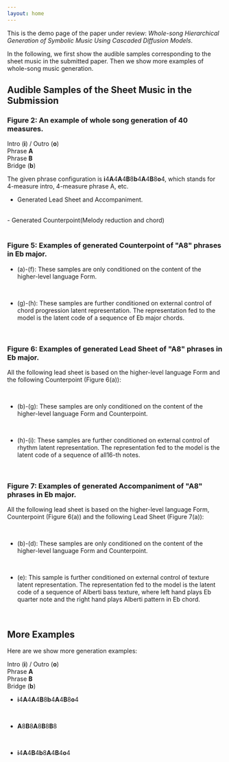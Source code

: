 ```yaml
---
layout: home
---
```

<head>
    <link rel="stylesheet" href="styles.css">
</head>

<!-- <hr color="#E8E8E8"> -->
<!-- <br> -->

This is the demo page of the paper under review: <i>Whole-song Hierarchical Generation of Symbolic Music Using Cascaded Diffusion Models</i>.

In the following, we first show the audible samples corresponding to the sheet music in the submitted paper. Then we show more examples of whole-song music generation.

## Audible Samples of the Sheet Music in the Submission

### Figure 2: An example of whole song generation of 40 measures.

 <!-- Color Legend -->
<div class="legend">
  <div class="legend-item">
    <div class="color-box" style="background-color: #efefef;"></div>
    <span>Intro (<b>i</b>) / Outro (<b>o</b>)</span>
  </div>
  <div class="legend-item">
    <div class="color-box" style="background-color: #faf5eb;"></div>
    <span>Phrase <b>A</b></span>
  </div>
  <div class="legend-item">
    <div class="color-box" style="background-color: #faedf7;"></div>
    <span>Phrase <b>B</b></span>
  </div>
  <div class="legend-item">
    <div class="color-box" style="background-color: #ebeffa;"></div>
    <span>Bridge (<b>b</b>)</span>
  </div>
</div>

The given phrase configuration is **i**4**A**4**A**4**B**8**b**4**A**4**B**8**o**4, which stands for 4-measure intro, 4-measure phrase A, etc.

- Generated Lead Sheet and Accompaniment.
<section id="type1">
    <midi-player src="/media/fig2_melacc.mid" sound-font visualizer="#Vis-fig2-melacc"> </midi-player>
    <midi-visualizer src="/media/fig2_melacc.mid" type="piano-roll" id="Vis-fig2-melacc"> </midi-visualizer>
    <br>
</section>
- Generated Counterpoint(Melody reduction and chord)
<section id="type1">
    <midi-player src="/media/fig2_cp.mid" sound-font visualizer="#Vis-fig2-cp"> </midi-player>
    <midi-visualizer src="/media/fig2_cp.mid" type="piano-roll" id="Vis-fig2-cp"> </midi-visualizer>
</section>
<br>

### Figure 5: Examples of generated Counterpoint of "A8" phrases in Eb major.

- (a)-(f): These samples are only conditioned on the content of the higher-level language Form.
<section id="fig5">
    <midi-player src="/media/fig5_a.mid" sound-font visualizer="#Vis-fig5-0"> </midi-player>
    <midi-player src="/media/fig5_b.mid" sound-font visualizer="#Vis-fig5-0"> </midi-player>
    <midi-player src="/media/fig5_c.mid" sound-font visualizer="#Vis-fig5-0"> </midi-player>
    <midi-player src="/media/fig5_d.mid" sound-font visualizer="#Vis-fig5-0"> </midi-player>
    <midi-player src="/media/fig5_e.mid" sound-font visualizer="#Vis-fig5-0"> </midi-player>
    <midi-player src="/media/fig5_f.mid" sound-font visualizer="#Vis-fig5-0"> </midi-player>
    <midi-visualizer type="piano-roll" id="Vis-fig5-0"> </midi-visualizer>
    <br>
</section>

- (g)-(h): These samples are further conditioned on external control of chord progression latent representation. The representation fed to the model is the latent code of a sequence of Eb major chords.
<section id="fig5">
    <midi-player src="/media/fig5_g.mid" sound-font visualizer="#Vis-fig5-1"> </midi-player>
    <midi-player src="/media/fig5_h.mid" sound-font visualizer="#Vis-fig5-1"> </midi-player>
    <midi-visualizer type="piano-roll" id="Vis-fig5-1"> </midi-visualizer>
</section>
<br>

### Figure 6: Examples of generated Lead Sheet of "A8" phrases in Eb major.

All the following lead sheet is based on the higher-level language Form and the following Counterpoint (Figure 6(a)):
<section id="fig6">
    <midi-player src="/media/fig6_a.mid" sound-font visualizer="#Vis-fig6-a"> </midi-player>
    <midi-visualizer src="/media/fig6_a.mid" type="piano-roll" id="Vis-fig6-a"> </midi-visualizer>
    <br>
</section>

- (b)-(g): These samples are only conditioned on the content of the higher-level language Form and Counterpoint.
<section id="fig6">
    <midi-player src="/media/fig6_b.mid" sound-font visualizer="#Vis-fig6-0"> </midi-player>
    <midi-player src="/media/fig6_c.mid" sound-font visualizer="#Vis-fig6-0"> </midi-player>
    <midi-player src="/media/fig6_d.mid" sound-font visualizer="#Vis-fig6-0"> </midi-player>
    <midi-player src="/media/fig6_e.mid" sound-font visualizer="#Vis-fig6-0"> </midi-player>
    <midi-player src="/media/fig6_f.mid" sound-font visualizer="#Vis-fig6-0"> </midi-player>
    <midi-player src="/media/fig6_g.mid" sound-font visualizer="#Vis-fig6-0"> </midi-player>
    <midi-visualizer type="piano-roll" id="Vis-fig6-0"> </midi-visualizer>
    <br>
</section>

- (h)-(i): These samples are further conditioned on external control of rhythm latent representation. The representation fed to the model is the latent code of a sequence of all16-th notes.
<section id="fig6">
    <midi-player src="/media/fig6_h.mid" sound-font visualizer="#Vis-fig6-1"> </midi-player>
    <midi-player src="/media/fig6_i.mid" sound-font visualizer="#Vis-fig6-1"> </midi-player>
    <midi-visualizer type="piano-roll" id="Vis-fig6-1"> </midi-visualizer>
</section>
<br>

### Figure 7: Examples of generated Accompaniment of "A8" phrases in Eb major.

All the following lead sheet is based on the higher-level language Form, Counterpoint (Figure 6(a)) and the following Lead Sheet (Figure 7(a)):
<section>
    <midi-player src="/media/fig7_a.mid" sound-font visualizer="#Vis-fig7-a"> </midi-player>
    <midi-visualizer src="/media/fig7_a.mid" type="piano-roll" id="Vis-fig7-a"> </midi-visualizer>
    <br>
</section>

- (b)-(d): These samples are only conditioned on the content of the higher-level language Form and Counterpoint.
<section id="acc">
    <midi-player src="/media/fig7_b.mid" sound-font visualizer="#Vis-fig7-0"> </midi-player>
    <midi-player src="/media/fig7_c.mid" sound-font visualizer="#Vis-fig7-0"> </midi-player>
    <midi-player src="/media/fig7_d.mid" sound-font visualizer="#Vis-fig7-0"> </midi-player>
    <midi-visualizer type="piano-roll" id="Vis-fig7-0"> </midi-visualizer>
    <br>
</section>

- (e): This sample is further conditioned on external control of texture latent representation. The representation fed to the model is the latent code of a sequence of Alberti bass texture, where left hand plays Eb quarter note and the right hand plays Alberti pattern in Eb chord.
<section id="acc">
    <midi-player src="/media/fig7_e.mid" sound-font visualizer="#Vis-fig7-1"> </midi-player>
    <midi-visualizer type="piano-roll" id="Vis-fig7-1"> </midi-visualizer>
</section>
<br>

## More Examples

Here are we show more generation examples:

 <!-- Color Legend -->
<div class="legend">
  <div class="legend-item">
    <div class="color-box" style="background-color: #efefef;"></div>
    <span>Intro (<b>i</b>) / Outro (<b>o</b>)</span>
  </div>
  <div class="legend-item">
    <div class="color-box" style="background-color: #faf5eb;"></div>
    <span>Phrase <b>A</b></span>
  </div>
  <div class="legend-item">
    <div class="color-box" style="background-color: #faedf7;"></div>
    <span>Phrase <b>B</b></span>
  </div>
  <div class="legend-item">
    <div class="color-box" style="background-color: #ebeffa;"></div>
    <span>Bridge (<b>b</b>)</span>
  </div>
</div>

- **i**4**A**4**A**4**B**8**b**4**A**4**B**8**o**4
<section id="type1">
    <midi-player src="/media/more1_0.mid" sound-font visualizer="#Vis-more1"> </midi-player>
    <midi-player src="/media/more1_1.mid" sound-font visualizer="#Vis-more1"> </midi-player>
    <midi-visualizer type="piano-roll" id="Vis-more1"> </midi-visualizer>
    <br>
</section>

- **A**8**B**8**A**8**B**8**B**8
<section id="type2">
    <midi-player src="/media/more2_0.mid" sound-font visualizer="#Vis-more2"> </midi-player>
    <midi-player src="/media/more2_1.mid" sound-font visualizer="#Vis-more2"> </midi-player>
    <midi-visualizer type="piano-roll" id="Vis-more2"> </midi-visualizer>
    <br>
</section>

- **i**4**A**4**B**4**b**8**A**4**B**4**o**4
<section id="type3">
    <midi-player src="/media/more3_0.mid" sound-font visualizer="#Vis-more3"> </midi-player>
    <midi-player src="/media/more3_1.mid" sound-font visualizer="#Vis-more3"> </midi-player>
    <midi-visualizer type="piano-roll" id="Vis-more3"> </midi-visualizer>
</section>



<script
    src="https://cdn.jsdelivr.net/combine/npm/tone@14.7.58,npm/@magenta/music@1.23.1/es6/core.js,npm/focus-visible@5,npm/html-midi-player@1.5.0"></script>

<!-- Thanks <a href="https://cifkao.github.io/html-midi-player/">html-midi-player</a> for the excellent MIDI visualization. -->

